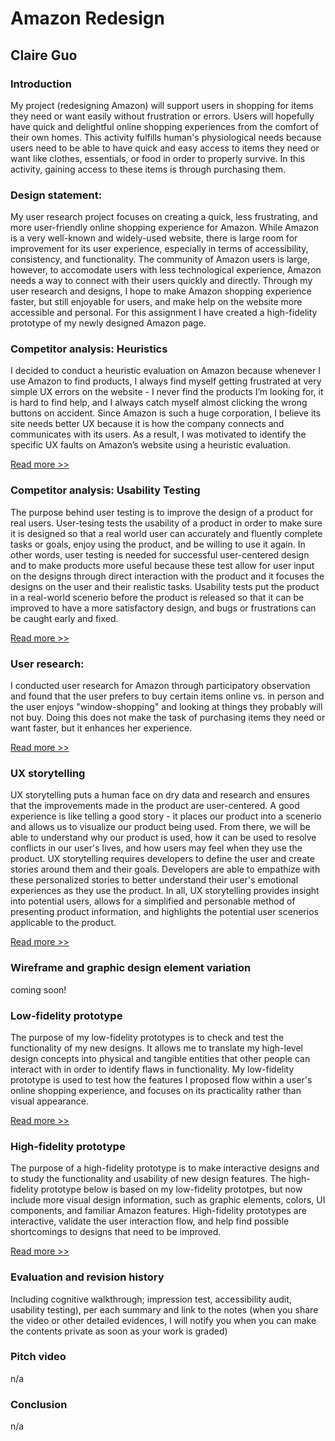 # Amazon Redesign
## Claire Guo

### Introduction
My project (redesigning Amazon) will support users in shopping for items they need or want easily without frustration or errors. Users will hopefully have quick and delightful online shopping experiences from the comfort of their own homes.
This activity fulfills human's physiological needs because users need to be able to have quick and easy access to items they need or want like clothes, essentials, or food in order to properly survive. In this activity, gaining access to these items is through purchasing them.

### Design statement: 
My user research project focuses on creating a quick, less frustrating, and more user-friendly online shopping experience for Amazon. While Amazon is a very well-known and widely-used website, there is large room for improvement for its user experience, especially in terms of accessibility, consistency, and functionality. The community of Amazon users is large, however, to accomodate users with less technological experience, Amazon needs a way to connect with their users quickly and directly. Through my user research and designs, I hope to make Amazon shopping experience faster, but still enjoyable for users, and make help on the website more accessible and personal. For this assignment I have created a high-fidelity prototype of my newly designed Amazon page.

### Competitor analysis: Heuristics
I decided to conduct a heuristic evaluation on Amazon because whenever I use Amazon to find products, I always find myself getting frustrated at very simple UX errors on the website - I never find the products I’m looking for, it is hard to find help, and I always catch myself almost clicking the wrong buttons on accident. Since Amazon is such a huge corporation, I believe its site needs better UX because it is how the company connects and communicates with its users. As a result, I was motivated to identify the specific UX faults on Amazon’s website using a heuristic evaluation.

[Read more >>](https://github.com/claireg22/DH150-ASSIGNMENT)

### Competitor analysis: Usability Testing
The purpose behind user testing is to improve the design of a product for real users. User-tesing tests the usability of a product in order to make sure it is designed so that a real world user can accurately and fluently complete tasks or goals, enjoy using the product, and be willing to use it again. In other words, user testing is needed for successful user-centered design and to make products more useful because these test allow for user input on the designs through direct interaction with the product and it focuses the designs on the user and their realistic tasks. Usability tests put the product in a real-world scenerio before the product is released so that it can be improved to have a more satisfactory design, and bugs or frustrations can be caught early and fixed.

[Read more >>](https://github.com/claireg22/DH150-ASSIGNMENT02)

### User research:
I conducted user research for Amazon through participatory observation and found that the user prefers to buy certain items online vs. in person and the user enjoys "window-shopping" and looking at things they probably will not buy. Doing this does not make the task of purchasing items they need or want faster, but it enhances her experience.

[Read more >>](https://github.com/claireg22/DH150-ASSIGNMENT04)

### UX storytelling 
UX storytelling puts a human face on dry data and research and ensures that the improvements made in the product are user-centered. A good experience is like telling a good story - it places our product into a scenerio and allows us to visualize our product being used. From there, we will be able to understand why our product is used, how it can be used to resolve conflicts in our user's lives, and how users may feel when they use the product. UX storytelling requires developers to define the user and create stories around them and their goals. Developers are able to empathize with these personalized stories to better understand their user's emotional experiences as they use the product. In all, UX storytelling provides insight into potential users, allows for a simplified and personable method of presenting product information, and highlights the potential user scenerios applicable to the product.

[Read more >>]()

### Wireframe and graphic design element variation 
coming soon!

### Low-fidelity prototype 
The purpose of my low-fidelity prototypes is to check and test the functionality of my new designs. It allows me to translate my high-level design concepts into physical and tangible entities that other people can interact with in order to identify flaws in functionality. My low-fidelity prototype is used to test how the features I proposed flow within a user's online shopping experience, and focuses on its practicality rather than visual appearance.

[Read more >>](https://github.com/claireg22/DH150-ASSIGNMENT06)

### High-fidelity prototype 
The purpose of a high-fidelity prototype is to make interactive designs and to study the functionality and usability of new design features. The high-fidelity prototype below is based on my low-fidelity prototpes, but now include more visual design information, such as graphic elements, colors, UI components, and familiar Amazon features. High-fidelity prototypes are interactive, validate the user interaction flow, and help find possible shortcomings to designs that need to be improved.

[Read more >>](https://github.com/claireg22/DH150-ASSIGNMENT07)

### Evaluation and revision history 
Including cognitive walkthrough; impression test, accessibility audit, usability testing), per each summary and link to the notes (when you share the video or other detailed evidences, I will notify you when you can make the contents private as soon as your work is graded)

### Pitch video 
n/a
### Conclusion
n/a

